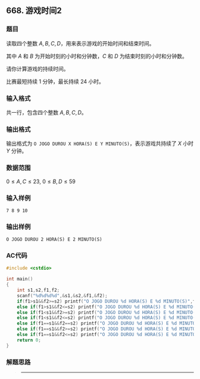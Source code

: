 ##  668. 游戏时间2

### 题目

读取四个整数 $A,B,C,D$，用来表示游戏的开始时间和结束时间。

其中 $A$ 和 $B$ 为开始时刻的小时和分钟数，$C$ 和 $D$ 为结束时刻的小时和分钟数。

请你计算游戏的持续时间。

比赛最短持续 $1$ 分钟，最长持续 $24$ 小时。

### 输入格式

共一行，包含四个整数 $A,B,C,D$。

### 输出格式

输出格式为 `O JOGO DUROU X HORA(S) E Y MINUTO(S)`，表示游戏共持续了 $X$ 小时 $Y$ 分钟。

### 数据范围

$0≤A,C≤23$,
$0≤B,D≤59$

### 输入样例

```
7 8 9 10
```

### 输出样例

```
O JOGO DUROU 2 HORA(S) E 2 MINUTO(S)
```

### AC代码

```c++
#include <cstdio>

int main()
{
    int s1,s2,f1,f2;
    scanf("%d%d%d%d",&s1,&s2,&f1,&f2);
    if(f1>s1&&f2>=s2) printf("O JOGO DUROU %d HORA(S) E %d MINUTO(S)",f1-s1,f2-s2);
    else if(f1>s1&&f2<=s2) printf("O JOGO DUROU %d HORA(S) E %d MINUTO(S)",f1-s1-1,60+f2-s2);
    else if(f1<s1&&f2>=s2) printf("O JOGO DUROU %d HORA(S) E %d MINUTO(S)",24+f1-s1,f2-s2);
    else if(f1<s1&&f2<=s2) printf("O JOGO DUROU %d HORA(S) E %d MINUTO(S)",23+f1-s1,60+f2-s2);
    else if(f1==s1&&f2==s2) printf("O JOGO DUROU %d HORA(S) E %d MINUTO(S)",24,0);
    else if(f1==s1&&f2>=s2) printf("O JOGO DUROU %d HORA(S) E %d MINUTO(S)",0,f2-s2);
    else if(f1==s1&&f2<=s2) printf("O JOGO DUROU %d HORA(S) E %d MINUTO(S)",23,60+f2-s2);
    return 0;
}

```

### 解题思路

>****

